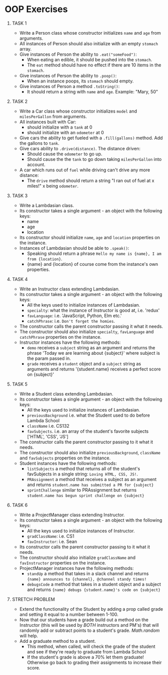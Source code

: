 # OOP Exercises

1) TASK 1
    - Write a Person class whose constructor initializes `name` and `age` from arguments.
    - All instances of Person should also initialize with an empty `stomach` array.
    - Give instances of Person the ability to `.eat("someFood")`:
        + When eating an edible, it should be pushed into the `stomach`.
        + The `eat` method should have no effect if there are 10 items in the `stomach`.
    - Give instances of Person the ability to `.poop()`:
        + When an instance poops, its `stomach` should empty.
    - Give instances of Person a method `.toString()`:
        + It should return a string with `name` and `age`. Example: "Mary, 50"

2) TASK 2
    - Write a Car class whose constructor initializes `model` and `milesPerGallon` from arguments.
    - All instances built with Car:
        + should initialize with a `tank` at 0
        + should initialize with an `odometer` at 0
    - Give cars the ability to get fueled with a `.fill(gallons)` method. Add the gallons to `tank`.
    - Give cars ability to `.drive(distance)`. The distance driven:
        + Should cause the `odometer` to go up.
        + Should cause the the `tank` to go down taking `milesPerGallon` into account.
    - A car which runs out of `fuel` while driving can't drive any more distance:
        + The `drive` method should return a string "I ran out of fuel at x miles!" x being `odometer`.

3) TASK 3
    - Write a Lambdasian class.
    - Its constructor takes a single argument - an object with the following keys:
        + name
        + age
        + location
    - Its constructor should initialize `name`, `age` and `location` properties on the instance.
    - Instances of Lambdasian should be able to `.speak()`:
        + Speaking should return a phrase `Hello my name is {name}, I am from {location}`.
        + {name} and {location} of course come from the instance's own properties.

4) TASK 4
    - Write an Instructor class extending Lambdasian.
    - Its constructor takes a single argument - an object with the following keys:
        + All the keys used to initialize instances of Lambdasian.
        + `specialty`: what the instance of Instructor is good at, i.e. 'redux'
        + `favLanguage`: i.e. 'JavaScript, Python, Elm etc.'
        + `catchPhrase`: i.e. `Don't forget the homies`.
    - The constructor calls the parent constructor passing it what it needs.
    - The constructor should also initialize `specialty`, `favLanguage` and `catchPhrase` properties on the instance.
    - Instructor instances have the following methods:
        + `demo` receives a `subject` string as an argument and returns the phrase 'Today we are learning about {subject}' where subject is the param passed in.
        + `grade` receives a `student` object and a `subject` string as arguments and returns '{student.name} receives a perfect score on {subject}'

5) TASK 5
    - Write a Student class extending Lambdasian.
    - Its constructor takes a single argument -  an object with the following keys:
        + All the keys used to initialize instances of Lambdasian.
        + `previousBackground` i.e. what the Student used to do before Lambda School
        + `className` i.e. CS132
        + `favSubjects`. i.e. an array of the student's favorite subjects ['HTML', 'CSS', 'JS']
    - The constructor calls the parent constructor passing to it what it needs.
    - The constructor should also initialize `previousBackground`, `className` and `favSubjects` properties on the instance.
    - Student instances have the following methods:
        + `listSubjects` a method that returns all of the student's favSubjects in a single string: `Loving HTML, CSS, JS!`.
        + `PRAssignment` a method that receives a subject as an argument and returns `student.name has submitted a PR for {subject}`
        + `sprintChallenge` similar to PRAssignment but returns `student.name has begun sprint challenge on {subject}`

6) TASK 6
    - Write a ProjectManager class extending Instructor.
    - Its constructor takes a single argument - an object with the following keys:
        + All the keys used to initialize instances of Instructor.
        + `gradClassName`: i.e. CS1
        + `favInstructor`: i.e. Sean
    - Its constructor calls the parent constructor passing to it what it needs.
    - The constructor should also initialize `gradClassName` and `favInstructor` properties on the instance.
    - ProjectManager instances have the following methods:
        + `standUp` a method that takes in a slack channel and returns `{name} announces to {channel}, @channel standy times!`
        + `debugsCode` a method that takes in a student object and a subject and returns `{name} debugs {student.name}'s code on {subject}`

7) STRETCH PROBLEM
    - Extend the functionality of the Student by adding a prop called grade and setting it equal to a number between 1-100.
    - Now that our students have a grade build out a method on the Instructor (this will be used by _BOTH_ instructors and PM's) that will randomly add or subtract points to a student's grade. _Math.random_ will help.
    - Add a graduate method to a student.
      + This method, when called, will check the grade of the student and see if they're ready to graduate from Lambda School
      + If the student's grade is above a 70% let them graduate! Otherwise go back to grading their assignments to increase their score.

